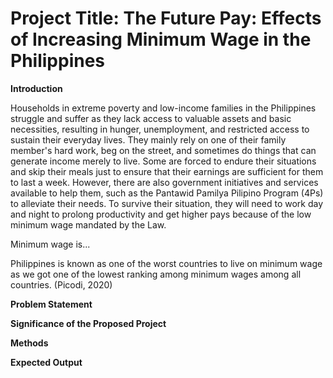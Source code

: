 # Project Title: The Future Pay: Effects of Increasing Minimum Wage in the Philippines

**Introduction**

Households in extreme poverty and low-income families in the Philippines struggle and suffer as they lack access to valuable assets and basic necessities, resulting in hunger, unemployment, and restricted access to sustain their everyday lives. They mainly rely on one of their family member's hard work, beg on the street, and sometimes do things that can generate income merely to live. Some are forced to endure their situations and skip their meals just to ensure that their earnings are sufficient for them to last a week. However, there are also government initiatives and services available to help them, such as the Pantawid Pamilya Pilipino Program (4Ps) to alleviate their needs. To survive their situation, they will need to work day and night to prolong productivity and get higher pays because of the low minimum wage mandated by the Law.

Minimum wage is...

Philippines is known as one of the worst countries to live on minimum wage as we got one of the lowest ranking among minimum wages among all countries. (Picodi, 2020)  

**Problem Statement**

**Significance of the Proposed Project**

**Methods**

**Expected Output**

